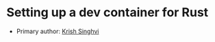 # Setting up a dev container for Rust

* Primary author: [Krish Singhvi](https://github.com/krishsinghvi)